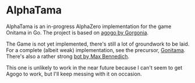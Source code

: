 # AlphaTama

AlphaTama is an in-progress AlphaZero implementation for the game Onitama in Go.
The project is based on [agogo by Gorgonia](https://github.com/gorgonia/agogo).

The Game is not yet implemented, there's still a lot of groundwork to be laid.
For a complete (albeit weak) implementation, see the precursor, [Gonitama](https://github.com/Swiddis/Gonitama). There's also a rather strong [bot by Max Bennedich](https://github.com/maxbennedich/onitama).

This one is unlikely to work in the near future because I can't seem to get Agogo to work, but I'll keep messing with it on occasion.
